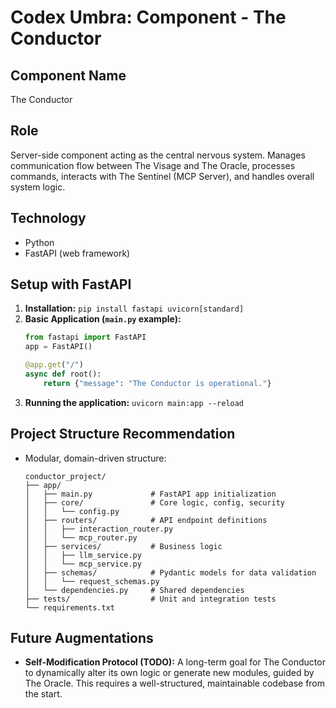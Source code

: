 # Codex Umbra: Component - The Conductor

## Component Name
The Conductor

## Role
Server-side component acting as the central nervous system. Manages communication flow between The Visage and The Oracle, processes commands, interacts with The Sentinel (MCP Server), and handles overall system logic.

## Technology
- Python
- FastAPI (web framework)

## Setup with FastAPI
1.  **Installation:** `pip install fastapi uvicorn[standard]`
2.  **Basic Application (`main.py` example):**
    ```python
    from fastapi import FastAPI
    app = FastAPI()

    @app.get("/")
    async def root():
        return {"message": "The Conductor is operational."}
    ```
3.  **Running the application:** `uvicorn main:app --reload`

## Project Structure Recommendation
- Modular, domain-driven structure:
  ```
  conductor_project/
  ├── app/
  │   ├── main.py             # FastAPI app initialization
  │   ├── core/               # Core logic, config, security
  │   │   └── config.py
  │   ├── routers/            # API endpoint definitions
  │   │   ├── interaction_router.py
  │   │   └── mcp_router.py
  │   ├── services/           # Business logic
  │   │   ├── llm_service.py
  │   │   └── mcp_service.py
  │   ├── schemas/            # Pydantic models for data validation
  │   │   └── request_schemas.py
  │   └── dependencies.py     # Shared dependencies
  ├── tests/                  # Unit and integration tests
  └── requirements.txt
  ```

## Future Augmentations
- **Self-Modification Protocol (TODO):** A long-term goal for The Conductor to dynamically alter its own logic or generate new modules, guided by The Oracle. This requires a well-structured, maintainable codebase from the start.
